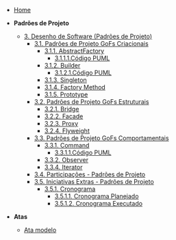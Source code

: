 <!-- docs/_sidebar.md -->

- [Home](./)

- **Padrões de Projeto**
  - [3. Desenho de Software (Padrões de Projeto)](./PadroesDeProjeto/3.PadroesDeProjeto.md)
    - [3.1. Padrões de Projeto GoFs Criacionais](./PadroesDeProjeto/gofsCriacionais/3.1.GoFsCriacionais.md)
      - [3.1.1. AbstractFactory](./PadroesDeProjeto/gofsCriacionais/AbstractFactory/3.1.1.AbstractFactory.md)
        - [3.1.1.1.Código PUML](./PadroesDeProjeto/gofsCriacionais/AbstractFactory/codigo-puml-af.md)
      - [3.1.2. Builder](./PadroesDeProjeto/gofsCriacionais/Builder/3.1.2.Builder.md)
        - [3.1.2.1.Código PUML](./PadroesDeProjeto/gofsCriacionais/Builder/builder-puml.md)
      - [3.1.3. Singleton](./PadroesDeProjeto/gofsCriacionais/Singleton/3.1.3.Singleton.md)
      - [3.1.4. Factory Method](./PadroesDeProjeto/gofsCriacionais/FactoryMethod/3.1.4.FactoryMethod.md)
      - [3.1.5. Prototype](./PadroesDeProjeto/gofsCriacionais/Prototype/3.1.5.Prototype.md)
    - [3.2. Padrões de Projeto GoFs Estruturais](./PadroesDeProjeto/gofsEstruturais/3.2.GoFsEstruturais.md)
      - [3.2.1. Bridge](./PadroesDeProjeto/gofsEstruturais/Bridge/3.2.1.Bridge.md)
      - [3.2.2. Facade](./PadroesDeProjeto/gofsEstruturais/Facade/3.2.2.Facade.md)
      - [3.2.3. Proxy](./PadroesDeProjeto/gofsEstruturais/Proxy/3.2.3.Proxy.md)
      - [3.2.4. Flyweight](./PadroesDeProjeto/gofsEstruturais/Flyweight/3.2.4.Flyweight.md)
    - [3.3. Padrões de Projeto GoFs Comportamentais](./PadroesDeProjeto/gofsComportamentais/3.3.GoFsComportamentais.md)
      - [3.3.1. Command](./PadroesDeProjeto/gofsComportamentais/Command/3.3.1.Command.md)
        - [3.3.1.1.Código PUML](./PadroesDeProjeto/gofsComportamentais/Command/command-puml.md)
      - [3.3.2. Observer](./PadroesDeProjeto/gofsComportamentais/Observer/3.3.2.Observer.md)
      - [3.3.4. Iterator](./PadroesDeProjeto/gofsComportamentais/Iterator/3.3.4.Iterator.md)
    - [3.4. Participações - Padrões de Projeto](./PadroesDeProjeto/3.4.ParticipacoesPadroes.md)
    - [3.5. Iniciativas Extras - Padrões de Projeto](./PadroesDeProjeto/iniciativasExtras/3.5.IniciativasExtras.md)
      - [3.5.1. Cronograma](./PadroesDeProjeto/iniciativasExtras/cronograma/cronograma.md)
        - [3.5.1.1. Cronograma Planejado](./PadroesDeProjeto/iniciativasExtras/cronograma/cronogramaPlanejado.md)
        - [3.5.1.2. Cronograma Executado](./PadroesDeProjeto/iniciativasExtras/cronograma/cronogramaExecutado.md)

- **Atas**
  - [Ata modelo](./Atas/AtaModelo.md)